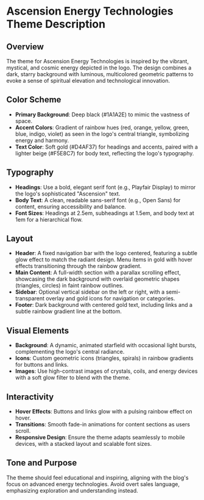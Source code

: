 # Ascension Energy Technologies Theme Description

## Overview
The theme for Ascension Energy Technologies is inspired by the vibrant, mystical, and cosmic energy depicted in the logo. The design combines a dark, starry background with luminous, multicolored geometric patterns to evoke a sense of spiritual elevation and technological innovation.

## Color Scheme
- **Primary Background**: Deep black (#1A1A2E) to mimic the vastness of space.
- **Accent Colors**: Gradient of rainbow hues (red, orange, yellow, green, blue, indigo, violet) as seen in the logo's central triangle, symbolizing energy and harmony.
- **Text Color**: Soft gold (#D4AF37) for headings and accents, paired with a lighter beige (#F5E8C7) for body text, reflecting the logo's typography.

## Typography
- **Headings**: Use a bold, elegant serif font (e.g., Playfair Display) to mirror the logo's sophisticated "Ascension" text.
- **Body Text**: A clean, readable sans-serif font (e.g., Open Sans) for content, ensuring accessibility and balance.
- **Font Sizes**: Headings at 2.5em, subheadings at 1.5em, and body text at 1em for a hierarchical flow.

## Layout
- **Header**: A fixed navigation bar with the logo centered, featuring a subtle glow effect to match the radiant design. Menu items in gold with hover effects transitioning through the rainbow gradient.
- **Main Content**: A full-width section with a parallax scrolling effect, showcasing the dark background with overlaid geometric shapes (triangles, circles) in faint rainbow outlines.
- **Sidebar**: Optional vertical sidebar on the left or right, with a semi-transparent overlay and gold icons for navigation or categories.
- **Footer**: Dark background with centered gold text, including links and a subtle rainbow gradient line at the bottom.

## Visual Elements
- **Background**: A dynamic, animated starfield with occasional light bursts, complementing the logo's central radiance.
- **Icons**: Custom geometric icons (triangles, spirals) in rainbow gradients for buttons and links.
- **Images**: Use high-contrast images of crystals, coils, and energy devices with a soft glow filter to blend with the theme.

## Interactivity
- **Hover Effects**: Buttons and links glow with a pulsing rainbow effect on hover.
- **Transitions**: Smooth fade-in animations for content sections as users scroll.
- **Responsive Design**: Ensure the theme adapts seamlessly to mobile devices, with a stacked layout and scalable font sizes.

## Tone and Purpose
The theme should feel educational and inspiring, aligning with the blog's focus on advanced energy technologies. Avoid overt sales language, emphasizing exploration and understanding instead.
